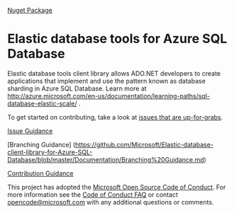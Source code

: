 [Nuget Package](https://www.nuget.org/packages/ElasticScaleNetCore.Client/1.0.0)

# Elastic database tools for Azure SQL Database
Elastic database tools client library allows ADO.NET developers to create applications that implement and use the pattern known as database sharding in Azure SQL Database. Learn more at http://azure.microsoft.com/en-us/documentation/learning-paths/sql-database-elastic-scale/ .

To get started on contributing, take a look at [issues that are up-for-grabs](https://github.com/Azure/elastic-db-tools/labels/Up%20For%20Grabs).

[Issue Guidance](https://github.com/Microsoft/Elastic-database-client-library-for-Azure-SQL-Database/blob/master/Documentation/Issue%20Guidance.md)


[Branching Guidance] (https://github.com/Microsoft/Elastic-database-client-library-for-Azure-SQL-Database/blob/master/Documentation/Branching%20Guidance.md)

[Contribution Guidance](https://github.com/Microsoft/Elastic-database-client-library-for-Azure-SQL-Database/blob/master/Documentation/Contribution%20Guidance.md)

This project has adopted the [Microsoft Open Source Code of Conduct](https://opensource.microsoft.com/codeofconduct/). For more information see the [Code of Conduct FAQ](https://opensource.microsoft.com/codeofconduct/faq/) or contact [opencode@microsoft.com](mailto:opencode@microsoft.com) with any additional questions or comments.
